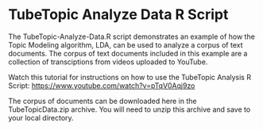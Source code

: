 # TubeTopic Analyze Data R Script
The TubeTopic-Analyze-Data.R script demonstrates an example of how the Topic Modeling algorithm, LDA, can be used to analyze a corpus of text documents. The corpus of text documents included in this example are a collection of transciptions from videos uploaded to YouTube. 

Watch this tutorial for instructions on how to use the TubeTopic Analysis R Script: https://www.youtube.com/watch?v=pTqV0Aqj9zo

The corpus of documents can be downloaded here in the TubeTopicData.zip archive. You will need to unzip this archive and save to your local directory. 

